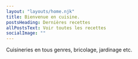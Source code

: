 ```yaml
---
layout: "layouts/home.njk"
title: Bienvenue en cuisine.
postsHeading: Dernières recettes
allPostsText: Voir toutes les recettes
socialImage: ""
---
```


Cuisineries en tous genres, bricolage, jardinage etc.


